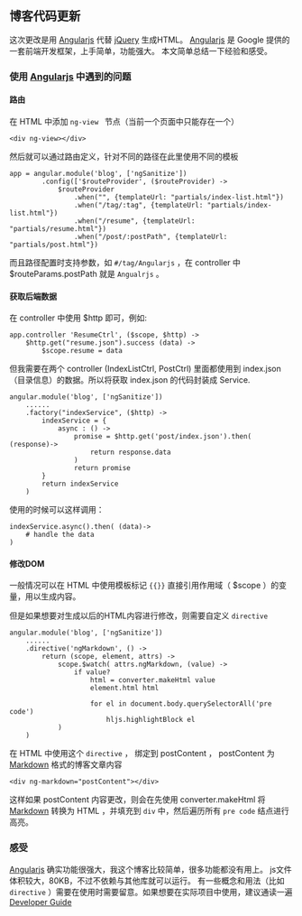 ## 博客代码更新

这次更改是用 [Angularjs] 代替 [jQuery] 生成HTML。
[Angularjs] 是 Google 提供的一套前端开发框架，上手简单，功能强大。
本文简单总结一下经验和感受。


### 使用 [Angularjs] 中遇到的问题

#### 路由

在 HTML 中添加 `ng-view ` 节点（当前一个页面中只能存在一个）

    <div ng-view></div>

然后就可以通过路由定义，针对不同的路径在此里使用不同的模板

    app = angular.module('blog', ['ngSanitize'])
            .config(['$routeProvider', ($routeProvider) ->
                $routeProvider
                    .when("", {templateUrl: "partials/index-list.html"})
                    .when("/tag/:tag", {templateUrl: "partials/index-list.html"})
                    .when("/resume", {templateUrl: "partials/resume.html"})
                    .when("/post/:postPath", {templateUrl: "partials/post.html"})

而且路径配置时支持参数，如 `#/tag/Angularjs` ，在 controller 中 $routeParams.postPath 就是 `Angualrjs` 。

#### 获取后端数据

在 controller 中使用 $http 即可，例如:

    app.controller 'ResumeCtrl', ($scope, $http) ->
        $http.get("resume.json").success (data) ->
            $scope.resume = data

但我需要在两个 controller (IndexListCtrl, PostCtrl) 里面都使用到 index.json （目录信息）的数据。所以将获取 index.json 的代码封装成 Service.

    angular.module('blog', ['ngSanitize'])
        ......
        .factory("indexService", ($http) ->
            indexService = {
                async : () ->
                    promise = $http.get('post/index.json').then( (response)->
                        return response.data
                    )
                    return promise
            }
            return indexService
        )

使用的时候可以这样调用：

    indexService.async().then( (data)->
        # handle the data
    )

#### 修改DOM

一般情况可以在 HTML 中使用模板标记 `{{}}` 直接引用作用域（ $scope ）的变量，用以生成内容。

但是如果想要对生成以后的HTML内容进行修改，则需要自定义 `directive`

    angular.module('blog', ['ngSanitize'])
        ......
        .directive('ngMarkdown', () ->
            return (scope, element, attrs) ->
                scope.$watch( attrs.ngMarkdown, (value) ->
                    if value?
                        html = converter.makeHtml value
                        element.html html

                        for el in document.body.querySelectorAll('pre code')
                            hljs.highlightBlock el
                )
        )

在 HTML 中使用这个 `directive` ， 绑定到 postContent ， postContent 为 [Markdown] 格式的博客文章内容

    <div ng-markdown="postContent"></div>

这样如果 postContent 内容更改，则会在先使用 converter.makeHtml 将 [Markdown] 转换为 HTML ，并填充到 `div` 中，然后遍历所有 `pre code` 结点进行高亮。

### 感受

[Angularjs] 确实功能很强大，我这个博客比较简单，很多功能都没有用上。
js文件体积较大，80KB，不过不依赖与其他库就可以运行。
有一些概念和用法（比如 `directive` ）需要在使用时需要留意。如果想要在实际项目中使用，建议通读一遍 [Developer Guide]


[Angularjs]:http://angularjs.org/
[jQuery]:http://jquery.com/
[Markdown]: http://daringfireball.net/projects/markdown/
[Developer Guide]:http://docs.angularjs.org/guide/
[JavaScript MVC框架PK：Angular、Backbone、CanJS与Ember]:http://www.ituring.com.cn/article/38394

